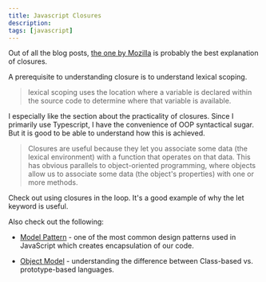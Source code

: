 ```yaml
---
title: Javascript Closures
description: 
tags: [javascript]
---
```


Out of all the blog posts, [the one by Mozilla](https://developer.mozilla.org/en-US/docs/Web/JavaScript/Closures) is probably the best explanation of closures. 


A prerequisite to understanding closure is to understand lexical scoping. 

>lexical scoping uses the location where a variable is declared within the source code to determine where that variable is available.


I especially like the section about the practicality of closures. Since I primarily use Typescript, I have the convenience of OOP syntactical sugar. But it is good to be able to understand how this is achieved. 


>Closures are useful because they let you associate some data (the lexical environment) with a function that operates on that data. This has obvious parallels to object-oriented programming, where objects allow us to associate some data (the object's properties) with one or more methods.


Check out using closures in the loop.  It's a good example of why the let keyword is useful. 

Also check out the following:

- [Model Pattern](https://coryrylan.com/blog/javascript-module-pattern-basics) - one of the most common design patterns used in JavaScript which creates encapsulation of our code.

- [Object Model](https://developer.mozilla.org/en-US/docs/Web/JavaScript/Guide/Details_of_the_Object_Model) - understanding the difference between Class-based vs. prototype-based languages.
